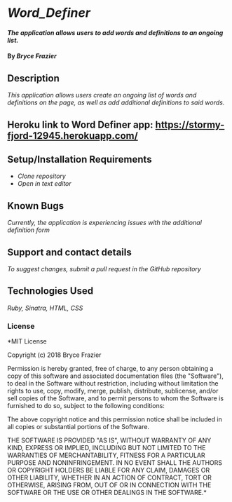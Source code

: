 # _Word_Definer_

#### _The application allows users to add words and definitions to an ongoing list._

#### By _Bryce Frazier_

## Description

_This application allows users create an ongoing list of words and definitions on the page, as well as add additional definitions to said words._

## Heroku link to Word Definer app: https://stormy-fjord-12945.herokuapp.com/

## Setup/Installation Requirements

* _Clone repository_
* _Open in text editor_

## Known Bugs

_Currently, the application is experiencing issues with the additional definition form_

## Support and contact details

_To suggest changes, submit a pull request in the GitHub repository_

## Technologies Used

_Ruby, Sinatra, HTML, CSS_

### License

*MIT License

Copyright (c) 2018 Bryce Frazier

Permission is hereby granted, free of charge, to any person obtaining a copy of this software and associated documentation files (the "Software"), to deal in the Software without restriction, including without limitation the rights to use, copy, modify, merge, publish, distribute, sublicense, and/or sell copies of the Software, and to permit persons to whom the Software is furnished to do so, subject to the following conditions:

The above copyright notice and this permission notice shall be included in all copies or substantial portions of the Software.

THE SOFTWARE IS PROVIDED "AS IS", WITHOUT WARRANTY OF ANY KIND, EXPRESS OR IMPLIED, INCLUDING BUT NOT LIMITED TO THE WARRANTIES OF MERCHANTABILITY, FITNESS FOR A PARTICULAR PURPOSE AND NONINFRINGEMENT. IN NO EVENT SHALL THE AUTHORS OR COPYRIGHT HOLDERS BE LIABLE FOR ANY CLAIM, DAMAGES OR OTHER LIABILITY, WHETHER IN AN ACTION OF CONTRACT, TORT OR OTHERWISE, ARISING FROM, OUT OF OR IN CONNECTION WITH THE SOFTWARE OR THE USE OR OTHER DEALINGS IN THE SOFTWARE.*
